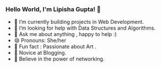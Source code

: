 ### Hello World, I'm Lipisha Gupta! 👋


- 🔭 I’m currently building projects in Web Development.
- 🤔 I’m looking for help with Data Structures and Algorithms.
- 💬 Ask me about anything , happy to help :)
- 😄 Pronouns: She/her
- 💫 Fun fact : Passionate about Art .
- 🎯 Novice at Blogging.
- 🤝 Believe in the power of networking.
